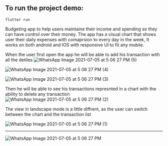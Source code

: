 ## To run the project demo:
```
flutter run
```
Budgeting app to help users maintaine their income and spending so they can have control over their money.
The app has a visual chart that shows user their daily expenses with comaprsion to every day in the week, It works on both android and IOS with responsive UI to fit any mobile.

When the user first open the app he will be able to add his transaction with all the detiles
![WhatsApp Image 2021-07-05 at 5 06 27 PM (5)](https://user-images.githubusercontent.com/55320747/124493004-6e0b8580-ddb5-11eb-857b-ab6416f6fda0.jpeg)

![WhatsApp Image 2021-07-05 at 5 06 27 PM (4)](https://user-images.githubusercontent.com/55320747/124493186-a0b57e00-ddb5-11eb-9e3f-0ade0a211e27.jpeg)

![WhatsApp Image 2021-07-05 at 5 06 27 PM (3)](https://user-images.githubusercontent.com/55320747/124493287-bcb91f80-ddb5-11eb-8901-6dd64700a4c3.jpeg)


Then he will be able to see his transactions represnted in a chart with the ability to delete any transaction
![WhatsApp Image 2021-07-05 at 5 06 27 PM (2)](https://user-images.githubusercontent.com/55320747/124493487-f9851680-ddb5-11eb-80a6-0fb719a1f874.jpeg)

The view in landscape mode is a little diffrent, as the user can switch between the chart and the transaction list 

![WhatsApp Image 2021-07-05 at 5 06 27 PM (1)](https://user-images.githubusercontent.com/55320747/124494250-e6bf1180-ddb6-11eb-801f-263c8b6d078d.jpeg)


--------------------------------------------------------------------------------------------------------
![WhatsApp Image 2021-07-05 at 5 06 27 PM](https://user-images.githubusercontent.com/55320747/124493717-3fda7580-ddb6-11eb-93c3-942f84dee365.jpeg)









